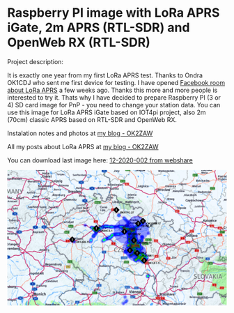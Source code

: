 # Raspberry PI image with LoRa APRS iGate, 2m APRS (RTL-SDR) and OpenWeb RX (RTL-SDR)

Project description:

It is exactly one year from my first LoRa APRS test. Thanks to Ondra OK1CDJ who sent me first device for testing. I have opened [Facebook room about LoRa APRS](https://www.facebook.com/groups/3615066025205504/)  a few weeks ago. Thanks this more and more people is interested to try it. Thats why I have decided to prepare Raspberry PI (3 or 4) SD card image for PnP - you need to change your station data. You can use this image for LoRa APRS iGate based on IOT4pi project, also 2m (70cm) classic APRS based on RTL-SDR and OpenWeb RX.

Instalation notes and photos at 
[my blog - OK2ZAW](https://ok2zaw.blogspot.com/2020/12/lora-aprs-part-3-raspberry-pi-3-or-4.html)

All my posts about LoRa APRS at 
[my blog - OK2ZAW](https://ok2zaw.blogspot.com/search/label/LoRa%20APRS)

You can download last image here:
[12-2020-002 from webshare](https://webshare.cz/#/file/GDr4wJfoTR)


![Coverage](https://github.com/ok2zaw/Raspberry-PI-image-LoRa-APRS-2m-APRS-OpenWeb-RX/blob/main/mapa.png)
